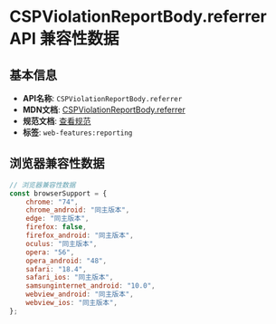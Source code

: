 # CSPViolationReportBody.referrer API 兼容性数据

## 基本信息

- **API名称**: `CSPViolationReportBody.referrer`
- **MDN文档**: [CSPViolationReportBody.referrer](https://developer.mozilla.org/docs/Web/API/CSPViolationReportBody/referrer)
- **规范文档**: [查看规范](https://w3c.github.io/webappsec-csp/#dom-cspviolationreportbody-referrer)
- **标签**: `web-features:reporting`

## 浏览器兼容性数据

```javascript
// 浏览器兼容性数据
const browserSupport = {
    chrome: "74",
    chrome_android: "同主版本",
    edge: "同主版本",
    firefox: false,
    firefox_android: "同主版本",
    oculus: "同主版本",
    opera: "56",
    opera_android: "48",
    safari: "18.4",
    safari_ios: "同主版本",
    samsunginternet_android: "10.0",
    webview_android: "同主版本",
    webview_ios: "同主版本",
};

```

